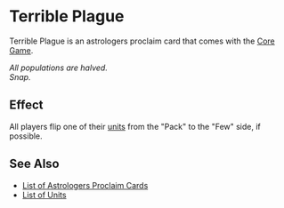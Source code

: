 # Terrible Plague

Terrible Plague is an astrologers proclaim card that comes with the [Core Game](../content.md).

*All populations are halved.<br>Snap.*


## Effect

All players flip one of their [units](../units.md) from the "Pack" to the "Few" side, if possible.


## See Also

- [List of Astrologers Proclaim Cards](../astrologers_proclaim.md)
- [List of Units](../units.md)
